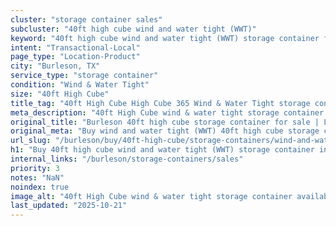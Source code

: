 ```yaml
---
cluster: "storage container sales"
subcluster: "40ft high cube wind and water tight (WWT)"
keyword: "40ft high cube wind and water tight (WWT) storage container for sale Burleson, TX"
intent: "Transactional-Local"
page_type: "Location-Product"
city: "Burleson, TX"
service_type: "storage container"
condition: "Wind & Water Tight"
size: "40ft High Cube"
title_tag: "40ft High Cube High Cube 365 Wind & Water Tight storage container Sales in Burleson | LC Container"
meta_description: "40ft High Cube wind & water tight storage container sales in Burleson. High cube containers with extra height. Fast delivery, competitive pricing. Serving storage containers area. Quote ID: L87. Call (214) 524-4168 for your free quote today."
original_title: "Burleson 40ft high cube storage container for sale | LC"
original_meta: "Buy wind and water tight (WWT) 40ft high cube storage container sale with local delivery in Burleson, TX. LC Container — local Since 2003. Request a fast quote today."
url_slug: "/burleson/buy/40ft-high-cube/storage-containers/wind-and-water-tight-wwt"
h1: "Buy 40ft high cube wind and water tight (WWT) storage container in Burleson"
internal_links: "/burleson/storage-containers/sales"
priority: 3
notes: "NaN"
noindex: true
image_alt: "40ft High Cube wind & water tight storage container available for delivery in Burleson"
last_updated: "2025-10-21"
---
```


<!-- TODO: Add unique city/inventory copy, images, and internal links here. -->
